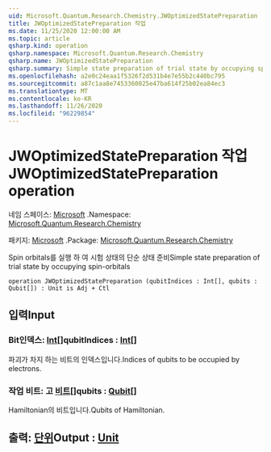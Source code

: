 ```yaml
---
uid: Microsoft.Quantum.Research.Chemistry.JWOptimizedStatePreparation
title: JWOptimizedStatePreparation 작업
ms.date: 11/25/2020 12:00:00 AM
ms.topic: article
qsharp.kind: operation
qsharp.namespace: Microsoft.Quantum.Research.Chemistry
qsharp.name: JWOptimizedStatePreparation
qsharp.summary: Simple state preparation of trial state by occupying spin-orbitals
ms.openlocfilehash: a2e0c24eaa1f5326f2d531b4e7e55b2c440bc795
ms.sourcegitcommit: a87c1aa8e7453360025e47ba614f25b02ea84ec3
ms.translationtype: MT
ms.contentlocale: ko-KR
ms.lasthandoff: 11/26/2020
ms.locfileid: "96229854"
---
```

# <a name="jwoptimizedstatepreparation-operation"></a><span data-ttu-id="25f94-102">JWOptimizedStatePreparation 작업</span><span class="sxs-lookup"><span data-stu-id="25f94-102">JWOptimizedStatePreparation operation</span></span>

<span data-ttu-id="25f94-103">네임 스페이스: [Microsoft](xref:Microsoft.Quantum.Research.Chemistry) .</span><span class="sxs-lookup"><span data-stu-id="25f94-103">Namespace: [Microsoft.Quantum.Research.Chemistry](xref:Microsoft.Quantum.Research.Chemistry)</span></span>

<span data-ttu-id="25f94-104">패키지: [Microsoft](https://nuget.org/packages/Microsoft.Quantum.Research.Chemistry) .</span><span class="sxs-lookup"><span data-stu-id="25f94-104">Package: [Microsoft.Quantum.Research.Chemistry](https://nuget.org/packages/Microsoft.Quantum.Research.Chemistry)</span></span>


<span data-ttu-id="25f94-105">Spin orbitals를 실행 하 여 시험 상태의 단순 상태 준비</span><span class="sxs-lookup"><span data-stu-id="25f94-105">Simple state preparation of trial state by occupying spin-orbitals</span></span>

```qsharp
operation JWOptimizedStatePreparation (qubitIndices : Int[], qubits : Qubit[]) : Unit is Adj + Ctl
```


## <a name="input"></a><span data-ttu-id="25f94-106">입력</span><span class="sxs-lookup"><span data-stu-id="25f94-106">Input</span></span>

### <a name="qubitindices--int"></a><span data-ttu-id="25f94-107">Bit인덱스: [Int](xref:microsoft.quantum.lang-ref.int)[]</span><span class="sxs-lookup"><span data-stu-id="25f94-107">qubitIndices : [Int](xref:microsoft.quantum.lang-ref.int)[]</span></span>

<span data-ttu-id="25f94-108">파괴가 차지 하는 비트의 인덱스입니다.</span><span class="sxs-lookup"><span data-stu-id="25f94-108">Indices of qubits to be occupied by electrons.</span></span>


### <a name="qubits--qubit"></a><span data-ttu-id="25f94-109">작업 비트: 고 [비트](xref:microsoft.quantum.lang-ref.qubit)[]</span><span class="sxs-lookup"><span data-stu-id="25f94-109">qubits : [Qubit](xref:microsoft.quantum.lang-ref.qubit)[]</span></span>

<span data-ttu-id="25f94-110">Hamiltonian의 비트입니다.</span><span class="sxs-lookup"><span data-stu-id="25f94-110">Qubits of Hamiltonian.</span></span>



## <a name="output--unit"></a><span data-ttu-id="25f94-111">출력: [단위](xref:microsoft.quantum.lang-ref.unit)</span><span class="sxs-lookup"><span data-stu-id="25f94-111">Output : [Unit](xref:microsoft.quantum.lang-ref.unit)</span></span>


